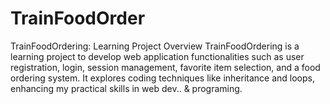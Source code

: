 # TrainFoodOrder
TrainFoodOrdering: Learning Project Overview  TrainFoodOrdering is a learning project to develop web application functionalities such as user registration, login, session management, favorite item selection, and a food ordering system. It explores coding techniques like inheritance and loops, enhancing my practical skills in web dev.. &amp; programing.
